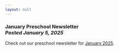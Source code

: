 ```yaml
---
layout: null
---
```


<h3 class="ui header">
  January Preschool Newsletter
  <div class="sub header">
    <i>Posted January 5, 2025</i>
  </div>
</h3>

Check out our preschool newsletter for
<a href="{{ site.baseurl }}/assets/newsletters/2024-2025/COH_January_2025_Newsletter.pdf">January 2025</a>.
